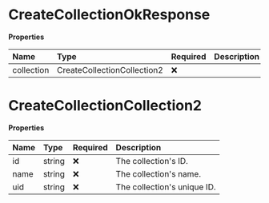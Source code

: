 # CreateCollectionOkResponse

**Properties**

| Name       | Type                        | Required | Description |
| :--------- | :-------------------------- | :------- | :---------- |
| collection | CreateCollectionCollection2 | ❌       |             |

# CreateCollectionCollection2

**Properties**

| Name | Type   | Required | Description                 |
| :--- | :----- | :------- | :-------------------------- |
| id   | string | ❌       | The collection's ID.        |
| name | string | ❌       | The collection's name.      |
| uid  | string | ❌       | The collection's unique ID. |

<!-- This file was generated by liblab | https://liblab.com/ -->
